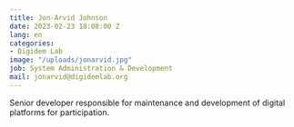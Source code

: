```yaml
---
title: Jon-Arvid Johnson
date: 2023-02-23 18:08:00 Z
lang: en
categories:
- Digidem Lab
image: "/uploads/jonarvid.jpg"
job: System Administration & Development
mail: jonarvid@digidemlab.org
---
```


Senior developer responsible for maintenance and development of digital platforms for participation.
